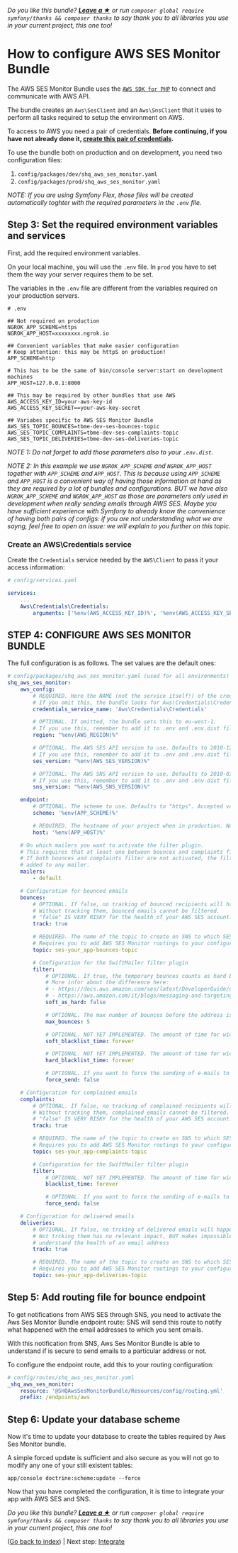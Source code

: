 *Do you like this bundle? [**Leave a &#9733;**](#js-repo-pjax-container) or run `composer global require symfony/thanks && composer thanks` to say thank you to all libraries you use in your current project, this one too!*

How to configure AWS SES Monitor Bundle
=======================================

The AWS SES Monitor Bundle uses the [`AWS SDK for PHP`](https://aws.amazon.com/it/documentation/sdk-for-php/)
 to connect and communicate with AWS API.

The bundle creates an `Aws\SesClient` and an `Aws\SnsClient` that it uses to perform all tasks required to setup the environment on AWS.

To access to AWS you need a pair of credentials. **Before continuing, if you have not already done it, [create this pair of credentials](https://aws.amazon.com/it/developers/access-keys/).**

To use the bundle both on production and on development, you need two configuration files:

1. `config/packages/dev/shq_aws_ses_monitor.yaml`
2. `config/packages/prod/shq_aws_ses_monitor.yaml`

*NOTE: If you are using Symfony Flex, those files will be created automatically toghter with the required parameters in the `.env` file.*

Step 3: Set the required environment variables and services
-----------------------------------------------------------

First, add the required environment variables.

On your local machine, you will use the `.env` file. In `prod` you have to set them the way your server requires them to be set.

The variables in the `.env` file are different from the variables required on your production servers.

    # .env
    
    ## Not required on production
    NGROK_APP_SCHEME=https
    NGROK_APP_HOST=xxxxxxxx.ngrok.io
    
    ## Convenient variables that make easier configuration
    # Keep attention: this may be httpS on production!
    APP_SCHEME=http
    
    # This has to be the same of bin/console server:start on development machines
    APP_HOST=127.0.0.1:8000
    
    ## This may be required by other bundles that use AWS
    AWS_ACCESS_KEY_ID=your-aws-key-id
    AWS_ACCESS_KEY_SECRET==your-aws-key-secret
    
    ## Variabes specific to AWS SES Monitor Bundle
    AWS_SES_TOPIC_BOUNCES=tbme-dev-ses-bounces-topic
    AWS_SES_TOPIC_COMPLAINTS=tbme-dev-ses-complaints-topic
    AWS_SES_TOPIC_DELIVERIES=tbme-dev-ses-deliveries-topic

*NOTE 1: Do not forget to add those parameters also to your `.env.dist`.*

*NOTE 2: In this example we use `NGROK_APP_SCHEME` and `NGROK_APP_HOST` together with `APP_SCHEME` and `APP_HOST`. This is because using `APP_SCHEME` and `APP_HOST` is a convenient way of having those information at hand as they are required by a lot of bundles and configurations. BUT we have also `NGROK_APP_SCHEME` and `NGROK_APP_HOST` as those are parameters only used in development when really sending emails through AWS SES.
Maybe you have sufficient experience with Symfony to already know the convenience of having both pairs of configs: if you are not understanding what we are sayng, feel free to open an issue: we will explain to you further on this topic.*

### Create an AWS\Credentials service

Create the `Credentials` service needed by the `AWS\Client` to pass it your access information:

```yaml
# config/services.yaml

services:
    ...
    Aws\Credentials\Credentials:
        arguments: ['%env(AWS_ACCESS_KEY_ID)%', '%env(AWS_ACCESS_KEY_SECRET)%']
```

STEP 4: CONFIGURE AWS SES MONITOR BUNDLE
----------------------------------------

The full configuration is as follows. The set values are the default ones:

```yaml
# config/packages/shq_aws_ses_monitor.yaml (used for all environments)
shq_aws_ses_monitor:
    aws_config:
        # REQUIRED. Here the NAME (not the service itself!) of the credentials service set in the previous step.
        # If you omit this, the bundle looks for Aws\Credentials\Credentials service.
        credentials_service_name: 'Aws\Credentials\Credentials'

        # OPTIONAL. If omitted, the bundle sets this to eu-west-1.
        # If you use this, remember to add it to .env and .env.dist files
        region: "%env(AWS_REGION)%"

        # OPTIONAL. The AWS SES API version to use. Defaults to 2010-12-01.
        # If you use this, remember to add it to .env and .env.dist files
        ses_version: "%env(AWS_SES_VERSION)%"

        # OPTIONAL. The AWS SNS API version to use. Defaults to 2010-03-31.
        # If you use this, remember to add it to .env and .env.dist files
        sns_version: "%env(AWS_SNS_VERSION)%"

    endpoint:
        # OPTIONAL. The scheme to use. Defaults to "https". Accepted values are: http, HTTP, https, HTTPS.
        scheme: '%env(APP_SCHEME)%'

        # REQUIRED. The hostname of your project when in production. No default value.
        host: '%env(APP_HOST)%'

    # On which mailers you want to activate the filter plugin.
    # This requires that at least one between bounces and complaints filters are activated.
    # If both bounces and complaints filter are not activated, the filter plugin is not
    # added to any mailer.
    mailers:
        - default

    # Configuration for bounced emails
    bounces:
        # OPTIONAL. If false, no tracking of bounced recipients will happen.
        # Without tracking them, bounced emails cannot be filtered.
        # "false" IS VERY RISKY for the health of your AWS SES account.
        track: true

        # REQUIRED. The name of the topic to create on SNS to which SES will notify bounced emails.
        # Requires you to add AWS SES Monitor routings to your configuration (see next section "Add routing")
        topic: ses-your_app-bounces-topic

        # Configuration for the SwiftMailer filter plugin
        filter:            
            # OPTIONAL. If true, the temporary bounces counts as hard bounces
            # More infor about the difference here:
            # - https://docs.aws.amazon.com/ses/latest/DeveloperGuide/deliverability-and-ses.html#bounce
            # - https://aws.amazon.com/it/blogs/messaging-and-targeting/email-definitions-bounces/
            soft_as_hard: false

            # OPTIONAL. The max number of bounces before the address is blacklisted (no more emails will be sent to it)
            max_bounces: 5

            # OPTIONAL. NOT YET IMPLEMENTED. The amount of time for wich a temporary bounced address has to be blacklisted. If "forever" emails will never been sent in the future.
            soft_blacklist_time: forever

            # OPTIONAL. NOT YET IMPLEMENTED. The amount of time for wich an hard bounced address has to be blacklisted. If "forever" emails will never been sent in the future.
            hard_blacklist_time: forever

            # OPTIONAL. If you want to force the sending of e-mails to bounced e-mails. VERY RISKY!
            force_send: false

    # Configuration for complained emails
    complaints:
        # OPTIONAL. If false, no tracking of complained recipients will happen.
        # Without tracking them, complained emails cannot be filtered.
        # "false" IS VERY RISKY for the health of your AWS SES account.
        track: true

        # REQUIRED. The name of the topic to create on SNS to which SES will notify complained emails.
        # Requires you to add AWS SES Monitor routings to your configuration (see next section "Add routing")
        topic: ses-your_app-complaints-topic

        # Configuration for the SwiftMailer filter plugin
        filter:
            # OPTIONAL. NOT YET IMPLEMENTED. The amount of time for wich an address has to be blacklisted. If "forever" emails will never been sent in the future.
            blacklist_time: forever

            # OPTIONAL. If you want to force the sending of e-mails to complained e-mails. VERY RISKY!
            force_send: false

    # Configuration for delivered emails
    deliveries:
        # OPTIONAL. If false, no trcking of delivered emails will happen.
        # Not trcking them has no relevant impact, BUT makes impossible to
        # understand the health of an email address
        track: true

        # REQUIRED. The name of the topic to create on SNS to which SES will notify delivered emails.
        # Requires you to add AWS SES Monitor routings to your configuration (see next section "Add routing")
        topic: ses-your_app-deliveries-topic
```

Step 5: Add routing file for bounce endpoint
--------------------------------------------

To get notifications from AWS SES through SNS, you need to activate the Aws Ses Monitor Bundle endpoint route: SNS will send this route to notify what happened with the email addresses to which you sent emails.

With this notification from SNS, Aws Ses Monitor Bundle is able to understand if is secure to send emails to a particular address or not. 

To configure the endpoint route, add this to your routing configuration:

```yaml
# config/routes/shq_aws_ses_monitor.yaml
_shq_aws_ses_monitor:
    resource: '@SHQAwsSesMonitorBundle/Resources/config/routing.yml'
    prefix: /endpoints/aws
```

Step 6: Update your database scheme
-----------------------------------

Now it's time to update your database to create the tables required by Aws Ses Monitor bundle.

A simple forced update is sufficient and also secure as you will not go to modify any one of your still existent tables:

```console
app/console doctrine:scheme:update --force
```

Now that you have completed the configuration, it is time to integrate your app with AWS SES and SNS.

*Do you like this bundle? [**Leave a &#9733;**](#js-repo-pjax-container) or run `composer global require symfony/thanks && composer thanks` to say thank you to all libraries you use in your current project, this one too!*

([Go back to index](Index.md)) | Next step: [Integrate](Integration.md)
